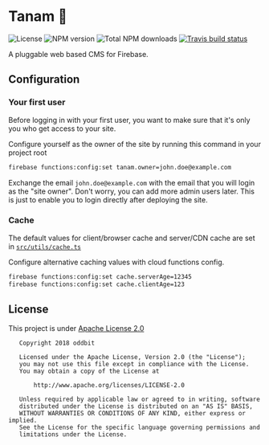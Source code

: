 # Tanam 🌱
![License](https://img.shields.io/npm/l/tanam.svg)
![NPM version](https://img.shields.io/npm/v/tanam.svg)
![Total NPM downloads](https://img.shields.io/npm/dt/tanam.svg)
[![Travis build status](https://img.shields.io/travis/oddbit/tanam.svg)](https://travis-ci.org/oddbit/nexudus-js)

A pluggable web based CMS for Firebase.

## Configuration

### Your first user
Before logging in with your first user, you want to make sure that it's only you who get access to your site.

Configure yourself as the owner of the site by running this command in your project root

```bash
firebase functions:config:set tanam.owner=john.doe@example.com
```

Exchange the email `john.doe@example.com` with the email that you will login as the "site owner". Don't worry,
you can add more admin users later. This is just to enable you to login directly after deploying the site.

### Cache
The default values for client/browser cache and server/CDN cache are set in 
[`src/utils/cache.ts`](src/utils/cache.ts)

Configure alternative caching values with cloud functions config.

```bash
firebase functions:config:set cache.serverAge=12345
firebase functions:config:set cache.clientAge=123
```


## License
This project is under [Apache License 2.0](LICENSE)

```
   Copyright 2018 oddbit

   Licensed under the Apache License, Version 2.0 (the "License");
   you may not use this file except in compliance with the License.
   You may obtain a copy of the License at

       http://www.apache.org/licenses/LICENSE-2.0

   Unless required by applicable law or agreed to in writing, software
   distributed under the License is distributed on an "AS IS" BASIS,
   WITHOUT WARRANTIES OR CONDITIONS OF ANY KIND, either express or implied.
   See the License for the specific language governing permissions and
   limitations under the License.
```
